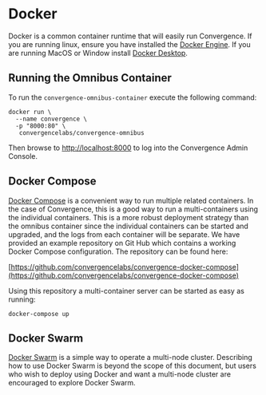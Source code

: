 # Docker
Docker is a common container runtime that will easily run Convergence. If you are running linux, ensure you have installed the [Docker Engine](https://docs.docker.com/engine/install/).  If you are running MacOS or Window install [Docker Desktop](https://www.docker.com/products/docker-desktop).

## Running the Omnibus Container
To run the `convergence-omnibus-container` execute the following command:

```shell
docker run \
  --name convergence \
  -p "8000:80" \
   convergencelabs/convergence-omnibus
```
Then browse to [http://localhost:8000](http://localhost:8000) to log into the Convergence Admin Console.

## Docker Compose
[Docker Compose](https://docs.docker.com/compose/) is a convenient way to run multiple related containers.  In the case of Convergence, this is a good way to run a multi-containers using the individual containers. This is a more robust deployment strategy than the omnibus container since the individual containers can be started and upgraded, and the logs from each container will be separate. We have provided an example repository on Git Hub which contains a working Docker Compose configuration. The repository can be found here:

[https://github.com/convergencelabs/convergence-docker-compose](https://github.com/convergencelabs/convergence-docker-compose)

Using this repository a multi-container server can be started as easy as running:

```shell
docker-compose up
```

## Docker Swarm
[Docker Swarm](https://docs.docker.com/engine/swarm/) is a simple way to operate a multi-node cluster. Describing how to use Docker Swarm is beyond the scope of this document, but users who wish to deploy using Docker and want a multi-node cluster are encouraged to explore Docker Swarm.

